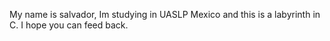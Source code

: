 My name is salvador, Im studying in UASLP Mexico
and this is a labyrinth in C.
I hope you can feed back.
